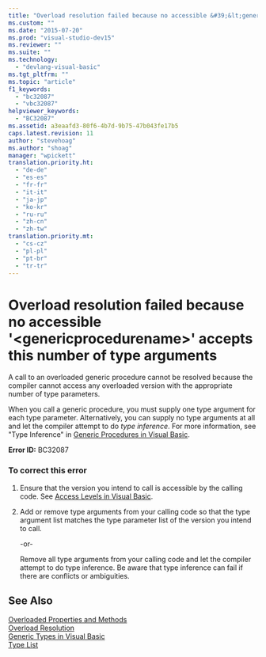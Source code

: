 ```yaml
---
title: "Overload resolution failed because no accessible &#39;&lt;genericprocedurename&gt;&#39; accepts this number of type arguments | Microsoft Docs"
ms.custom: ""
ms.date: "2015-07-20"
ms.prod: "visual-studio-dev15"
ms.reviewer: ""
ms.suite: ""
ms.technology: 
  - "devlang-visual-basic"
ms.tgt_pltfrm: ""
ms.topic: "article"
f1_keywords: 
  - "bc32087"
  - "vbc32087"
helpviewer_keywords: 
  - "BC32087"
ms.assetid: a3eaafd3-80f6-4b7d-9b75-47b043fe17b5
caps.latest.revision: 11
author: "stevehoag"
ms.author: "shoag"
manager: "wpickett"
translation.priority.ht: 
  - "de-de"
  - "es-es"
  - "fr-fr"
  - "it-it"
  - "ja-jp"
  - "ko-kr"
  - "ru-ru"
  - "zh-cn"
  - "zh-tw"
translation.priority.mt: 
  - "cs-cz"
  - "pl-pl"
  - "pt-br"
  - "tr-tr"
---
```

# Overload resolution failed because no accessible &#39;&lt;genericprocedurename&gt;&#39; accepts this number of type arguments
A call to an overloaded generic procedure cannot be resolved because the compiler cannot access any overloaded version with the appropriate number of type parameters.  
  
 When you call a generic procedure, you must supply one type argument for each type parameter. Alternatively, you can supply no type arguments at all and let the compiler attempt to do *type inference*. For more information, see "Type Inference" in [Generic Procedures in Visual Basic](/dotnet/visual-basic/programming-guide/language-features/data-types/generic-procedures).  
  
 **Error ID:** BC32087  
  
### To correct this error  
  
1.  Ensure that the version you intend to call is accessible by the calling code. See [Access Levels in Visual Basic](/dotnet/visual-basic/programming-guide/language-features/declared-elements/access-levels).  
  
2.  Add or remove type arguments from your calling code so that the type argument list matches the type parameter list of the version you intend to call.  
  
     -or-  
  
     Remove all type arguments from your calling code and let the compiler attempt to do type inference. Be aware that type inference can fail if there are conflicts or ambiguities.  
  
## See Also  
 [Overloaded Properties and Methods](/dotnet/visual-basic/programming-guide/language-features/objects-and-classes/overloaded-properties-and-methods)   
 [Overload Resolution](/dotnet/visual-basic/language-reference/procedures/overload-resolution)   
 [Generic Types in Visual Basic](/dotnet/visual-basic/programming-guide/language-features/data-types/generic-types)   
 [Type List](/dotnet/visual-basic/language-reference/statements/type-list)